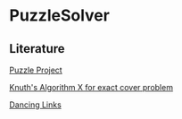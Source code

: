# PuzzleSolver
## Literature
[Puzzle Project](http://www.cs.virginia.edu/~robins/cs6161/PuzzleProject.pdf)

[Knuth's Algorithm X for exact cover problem](https://en.wikipedia.org/wiki/Knuth%27s_Algorithm_X)

[Dancing Links](https://en.wikipedia.org/wiki/Dancing_Links)
